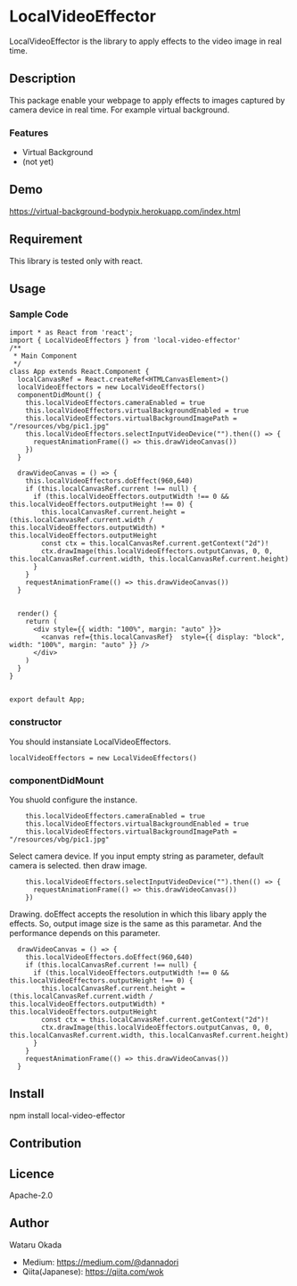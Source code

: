 LocalVideoEffector
====

LocalVideoEffector is the library to apply effects to the video image in real time.

## Description
This package enable your webpage to apply effects to images captured by camera device in real time. For example virtual background.

### Features

- Virtual Background
- (not yet)

## Demo
https://virtual-background-bodypix.herokuapp.com/index.html

## Requirement
This library is tested only with react.

## Usage
### Sample Code

```
import * as React from 'react';
import { LocalVideoEffectors } from 'local-video-effector'
/**
 * Main Component
 */
class App extends React.Component {
  localCanvasRef = React.createRef<HTMLCanvasElement>()
  localVideoEffectors = new LocalVideoEffectors()
  componentDidMount() {
    this.localVideoEffectors.cameraEnabled = true
    this.localVideoEffectors.virtualBackgroundEnabled = true
    this.localVideoEffectors.virtualBackgroundImagePath = "/resources/vbg/pic1.jpg"
    this.localVideoEffectors.selectInputVideoDevice("").then(() => {
      requestAnimationFrame(() => this.drawVideoCanvas())
    })
  }

  drawVideoCanvas = () => {
    this.localVideoEffectors.doEffect(960,640)
    if (this.localCanvasRef.current !== null) {
      if (this.localVideoEffectors.outputWidth !== 0 && this.localVideoEffectors.outputHeight !== 0) {
        this.localCanvasRef.current.height = (this.localCanvasRef.current.width / this.localVideoEffectors.outputWidth) * this.localVideoEffectors.outputHeight
        const ctx = this.localCanvasRef.current.getContext("2d")!
        ctx.drawImage(this.localVideoEffectors.outputCanvas, 0, 0, this.localCanvasRef.current.width, this.localCanvasRef.current.height)
      }
    }
    requestAnimationFrame(() => this.drawVideoCanvas())
  }


  render() {
    return (
      <div style={{ width: "100%", margin: "auto" }}>
        <canvas ref={this.localCanvasRef}  style={{ display: "block", width: "100%", margin: "auto" }} />
      </div>
    )
  }
}


export default App;
```
### constructor
You should instansiate LocalVideoEffectors.

```
localVideoEffectors = new LocalVideoEffectors()
```

### componentDidMount
You shuold configure the instance.
```
    this.localVideoEffectors.cameraEnabled = true
    this.localVideoEffectors.virtualBackgroundEnabled = true
    this.localVideoEffectors.virtualBackgroundImagePath = "/resources/vbg/pic1.jpg"
```


Select camera device. If you input empty string as parameter, default camera is selected.
then draw image.
```
    this.localVideoEffectors.selectInputVideoDevice("").then(() => {
      requestAnimationFrame(() => this.drawVideoCanvas())
    })
```

Drawing. doEffect accepts the resolution in which this libary apply the effects. So, output image size is the same as this parametar. And the performance depends on this parameter.

```
  drawVideoCanvas = () => {
    this.localVideoEffectors.doEffect(960,640)
    if (this.localCanvasRef.current !== null) {
      if (this.localVideoEffectors.outputWidth !== 0 && this.localVideoEffectors.outputHeight !== 0) {
        this.localCanvasRef.current.height = (this.localCanvasRef.current.width / this.localVideoEffectors.outputWidth) * this.localVideoEffectors.outputHeight
        const ctx = this.localCanvasRef.current.getContext("2d")!
        ctx.drawImage(this.localVideoEffectors.outputCanvas, 0, 0, this.localCanvasRef.current.width, this.localCanvasRef.current.height)
      }
    }
    requestAnimationFrame(() => this.drawVideoCanvas())
  }
```


## Install

npm install local-video-effector

## Contribution

## Licence

Apache-2.0

## Author

Wataru Okada

- Medium: https://medium.com/@dannadori
- Qiita(Japanese): https://qiita.com/wok
